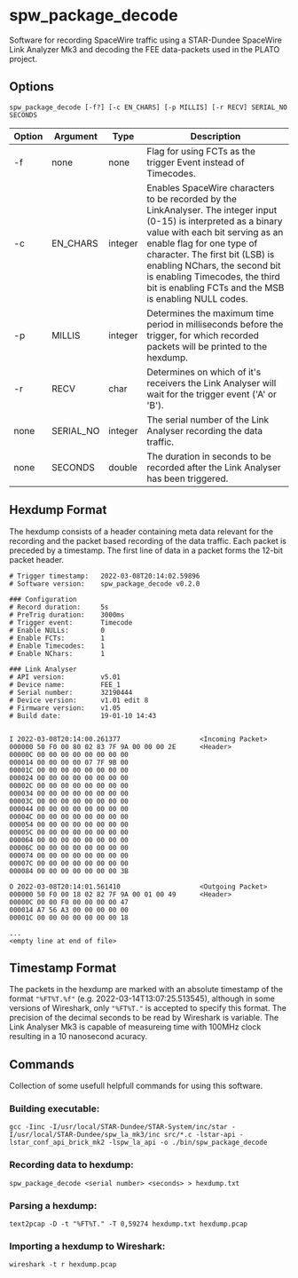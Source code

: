 # spw_package_decode

Software for recording SpaceWire traffic using a STAR-Dundee SpaceWire Link Analyzer Mk3 and decoding the FEE data-packets used in the PLATO project.

## Options

`spw_package_decode [-f?] [-c EN_CHARS] [-p MILLIS] [-r RECV] SERIAL_NO SECONDS`

| Option | Argument  | Type    | Description                                                                                                                       |
| ------ | --------- | ------- | --------------------------------------------------------------------------------------------------------------------------------- |
| -f     | none      | none    | Flag for using FCTs as the trigger Event instead of Timecodes.                                                                    |
| -c     | EN_CHARS  | integer | Enables SpaceWire characters to be recorded by the LinkAnalyser. The integer input (0-15) is interpreted as a binary value with each bit serving as an enable flag for one type of character. The first bit (LSB) is enabling NChars, the second bit is enabling Timecodes, the third bit is enabling FCTs and the MSB is enabling NULL codes. |
| -p     | MILLIS    | integer | Determines the maximum time period in milliseconds before the trigger, for which recorded packets will be printed to the hexdump. |
| -r     | RECV      | char    | Determines on which of it's receivers the Link Analyser will wait for the trigger event ('A' or 'B').                             |
| none   | SERIAL_NO | integer | The serial number of the Link Analyser recording the data traffic.                                                                |
| none   | SECONDS   | double  | The duration in seconds to be recorded after the Link Analyser has been triggered.                                                |

## Hexdump Format

The hexdump consists of a header containing meta data relevant for the recording and the packet based recording of the data traffic. Each packet is preceded by a timestamp. The first line of data in a packet forms the 12-bit packet header.

```
# Trigger timestamp:   2022-03-08T20:14:02.59896
# Software version:    spw_package_decode v0.2.0

### Configuration
# Record duration:     5s
# PreTrig duration:    3000ms
# Trigger event:       Timecode
# Enable NULLs:        0
# Enable FCTs:         1
# Enable Timecodes:    1
# Enable NChars:       1

### Link Analyser
# API version:         v5.01
# Device name:         FEE_1
# Serial number:       32190444
# Device version:      v1.01 edit 8
# Firmware version:    v1.05
# Build date:          19-01-10 14:43


I 2022-03-08T20:14:00.261377                    <Incoming Packet>
000000 50 F0 00 80 02 83 7F 9A 00 00 00 2E      <Header>
00000C 00 00 00 00 00 00 00 00
000014 00 00 00 00 07 7F 9B 00
00001C 00 00 00 00 00 00 00 00
000024 00 00 00 00 00 00 00 00
00002C 00 00 00 00 00 00 00 00
000034 00 00 00 00 00 00 00 00
00003C 00 00 00 00 00 00 00 00
000044 00 00 00 00 00 00 00 00
00004C 00 00 00 00 00 00 00 00
000054 00 00 00 00 00 00 00 00
00005C 00 00 00 00 00 00 00 00
000064 00 00 00 00 00 00 00 00
00006C 00 00 00 00 00 00 00 00
000074 00 00 00 00 00 00 00 00
00007C 00 00 00 00 00 00 00 00
000084 00 00 00 00 00 00 00 3B

O 2022-03-08T20:14:01.561410                    <Outgoing Packet>
000000 50 F0 00 18 02 82 7F 9A 00 01 00 49      <Header>
00000C 00 00 F0 00 00 00 00 47
000014 A7 56 A3 00 00 00 00 00
00001C 00 00 00 00 00 00 00 18

...
<empty line at end of file>
```

## Timestamp Format
The packets in the hexdump are marked with an absolute timestamp of the format `"%FT%T.%f"` (e.g. 2022-03-14T13:07:25.513545), although in some versions of Wireshark, only `"%FT%T."` is accepted to specify this format. The precision of the decimal seconds to be read by Wireshark is variable. The Link Analyser Mk3 is capable of measureing time with 100MHz clock resulting in a 10 nanosecond acuracy.

## Commands

Collection of some usefull helpfull commands for using this software.

### Building executable:

`gcc -Iinc -I/usr/local/STAR-Dundee/STAR-System/inc/star -I/usr/local/STAR-Dundee/spw_la_mk3/inc src/*.c -lstar-api -lstar_conf_api_brick_mk2 -lspw_la_api -o ./bin/spw_package_decode`

### Recording data to hexdump:

`spw_package_decode <serial number> <seconds> > hexdump.txt`

### Parsing a hexdump:

`text2pcap -D -t "%FT%T." -T 0,59274 hexdump.txt hexdump.pcap`

### Importing a hexdump to Wireshark:

`wireshark -t r hexdump.pcap`